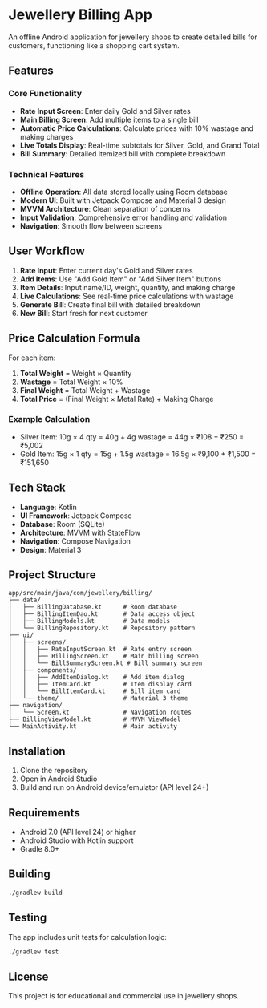 # Jewellery Billing App

An offline Android application for jewellery shops to create detailed bills for customers, functioning like a shopping cart system.

## Features

### Core Functionality
- **Rate Input Screen**: Enter daily Gold and Silver rates
- **Main Billing Screen**: Add multiple items to a single bill
- **Automatic Price Calculations**: Calculate prices with 10% wastage and making charges
- **Live Totals Display**: Real-time subtotals for Silver, Gold, and Grand Total
- **Bill Summary**: Detailed itemized bill with complete breakdown

### Technical Features
- **Offline Operation**: All data stored locally using Room database
- **Modern UI**: Built with Jetpack Compose and Material 3 design
- **MVVM Architecture**: Clean separation of concerns
- **Input Validation**: Comprehensive error handling and validation
- **Navigation**: Smooth flow between screens

## User Workflow

1. **Rate Input**: Enter current day's Gold and Silver rates
2. **Add Items**: Use "Add Gold Item" or "Add Silver Item" buttons
3. **Item Details**: Input name/ID, weight, quantity, and making charge
4. **Live Calculations**: See real-time price calculations with wastage
5. **Generate Bill**: Create final bill with detailed breakdown
6. **New Bill**: Start fresh for next customer

## Price Calculation Formula

For each item:
1. **Total Weight** = Weight × Quantity
2. **Wastage** = Total Weight × 10%
3. **Final Weight** = Total Weight + Wastage
4. **Total Price** = (Final Weight × Metal Rate) + Making Charge

### Example Calculation
- Silver Item: 10g × 4 qty = 40g + 4g wastage = 44g × ₹108 + ₹250 = ₹5,002
- Gold Item: 15g × 1 qty = 15g + 1.5g wastage = 16.5g × ₹9,100 + ₹1,500 = ₹151,650

## Tech Stack

- **Language**: Kotlin
- **UI Framework**: Jetpack Compose
- **Database**: Room (SQLite)
- **Architecture**: MVVM with StateFlow
- **Navigation**: Compose Navigation
- **Design**: Material 3

## Project Structure

```
app/src/main/java/com/jewellery/billing/
├── data/
│   ├── BillingDatabase.kt      # Room database
│   ├── BillingItemDao.kt       # Data access object
│   ├── BillingModels.kt        # Data models
│   └── BillingRepository.kt    # Repository pattern
├── ui/
│   ├── screens/
│   │   ├── RateInputScreen.kt  # Rate entry screen
│   │   ├── BillingScreen.kt    # Main billing screen
│   │   └── BillSummaryScreen.kt # Bill summary screen
│   ├── components/
│   │   ├── AddItemDialog.kt    # Add item dialog
│   │   ├── ItemCard.kt         # Item display card
│   │   └── BillItemCard.kt     # Bill item card
│   └── theme/                  # Material 3 theme
├── navigation/
│   └── Screen.kt               # Navigation routes
├── BillingViewModel.kt         # MVVM ViewModel
└── MainActivity.kt             # Main activity
```

## Installation

1. Clone the repository
2. Open in Android Studio
3. Build and run on Android device/emulator (API level 24+)

## Requirements

- Android 7.0 (API level 24) or higher
- Android Studio with Kotlin support
- Gradle 8.0+

## Building

```bash
./gradlew build
```

## Testing

The app includes unit tests for calculation logic:

```bash
./gradlew test
```

## License

This project is for educational and commercial use in jewellery shops.
